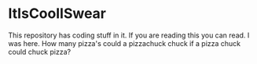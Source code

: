 # ItIsCoolISwear
This repository has coding stuff in it.
If you are reading this you can read.
I was here.
How many pizza's could a pizzachuck chuck if a pizza chuck could chuck pizza?
